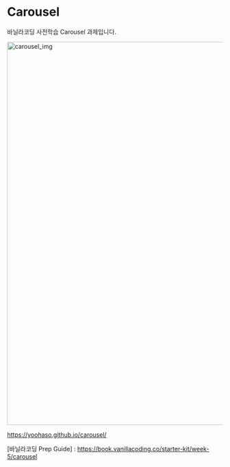 # Carousel

바닐라코딩 사전학습 Carousel 과제입니다. 

<img width="894" alt="carousel_img" src="https://user-images.githubusercontent.com/46476678/89998110-11e4d200-dcc8-11ea-9001-31cb07c743c4.png">

https://yoohaso.github.io/carousel/

[바닐라코딩 Prep Guide] : https://book.vanillacoding.co/starter-kit/week-5/carousel
